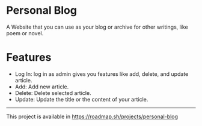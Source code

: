 # Personal Blog
A Website that you can use as your blog or archive for other writings, like poem or novel.
# Features
- Log In: log in as admin gives you features like add, delete, and update article.
- Add: Add new article.
- Delete: Delete selected article.
- Update: Update the title or the content of your article.
---
This project is available in https://roadmap.sh/projects/personal-blog